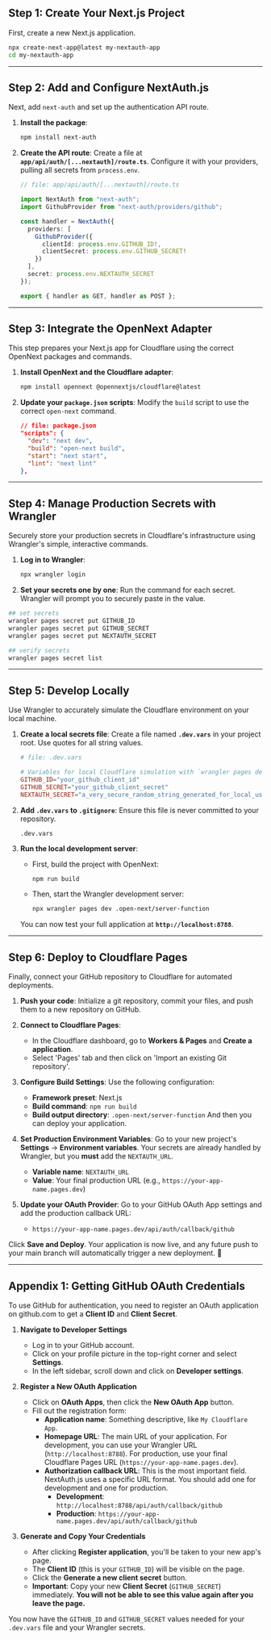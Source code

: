 ## Step 1: Create Your Next.js Project

First, create a new Next.js application.

```bash
npx create-next-app@latest my-nextauth-app
cd my-nextauth-app
```

---

## Step 2: Add and Configure NextAuth.js

Next, add `next-auth` and set up the authentication API route.

1.  **Install the package**:

    ```bash
    npm install next-auth
    ```

2.  **Create the API route**: Create a file at **`app/api/auth/[...nextauth]/route.ts`**. Configure it with your providers, pulling all secrets from `process.env`.

    ```typescript
    // file: app/api/auth/[...nextauth]/route.ts

    import NextAuth from "next-auth";
    import GithubProvider from "next-auth/providers/github";

    const handler = NextAuth({
      providers: [
        GithubProvider({
          clientId: process.env.GITHUB_ID!,
          clientSecret: process.env.GITHUB_SECRET!
        })
      ],
      secret: process.env.NEXTAUTH_SECRET
    });

    export { handler as GET, handler as POST };
    ```

---

## Step 3: Integrate the OpenNext Adapter

This step prepares your Next.js app for Cloudflare using the correct OpenNext packages and commands.

1.  **Install OpenNext and the Cloudflare adapter**:

    ```bash
    npm install opennext @opennextjs/cloudflare@latest
    ```

2.  **Update your `package.json` scripts**: Modify the `build` script to use the correct `open-next` command.

    ```json
    // file: package.json
    "scripts": {
      "dev": "next dev",
      "build": "open-next build",
      "start": "next start",
      "lint": "next lint"
    },
    ```

---

## Step 4: Manage Production Secrets with Wrangler

Securely store your production secrets in Cloudflare's infrastructure using Wrangler's simple, interactive commands.

1.  **Log in to Wrangler**:

    ```bash
    npx wrangler login
    ```

2.  **Set your secrets one by one**: Run the command for each secret. Wrangler will prompt you to securely paste in the value.

```bash
## set secrets
wrangler pages secret put GITHUB_ID
wrangler pages secret put GITHUB_SECRET
wrangler pages secret put NEXTAUTH_SECRET

## verify secrets
wrangler pages secret list
```

---

## Step 5: Develop Locally

Use Wrangler to accurately simulate the Cloudflare environment on your local machine.

1.  **Create a local secrets file**: Create a file named **`.dev.vars`** in your project root. Use quotes for all string values.

    ```toml
    # file: .dev.vars

    # Variables for local Cloudflare simulation with `wrangler pages dev`
    GITHUB_ID="your_github_client_id"
    GITHUB_SECRET="your_github_client_secret"
    NEXTAUTH_SECRET="a_very_secure_random_string_generated_for_local_use"
    ```

2.  **Add `.dev.vars` to `.gitignore`**: Ensure this file is never committed to your repository.

    ```.gitignore
    .dev.vars
    ```

3.  **Run the local development server**:

    - First, build the project with OpenNext:
      ```bash
      npm run build
      ```
    - Then, start the Wrangler development server:
      ```bash
      npx wrangler pages dev .open-next/server-function
      ```

    You can now test your full application at **`http://localhost:8788`**.

---

## Step 6: Deploy to Cloudflare Pages

Finally, connect your GitHub repository to Cloudflare for automated deployments.

1.  **Push your code**: Initialize a git repository, commit your files, and push them to a new repository on GitHub.

2.  **Connect to Cloudflare Pages**:

    - In the Cloudflare dashboard, go to **Workers & Pages** and **Create a application**.
    - Select 'Pages' tab and then click on 'Import an existing Git repository'.

3.  **Configure Build Settings**: Use the following configuration:
    - **Framework preset**: Next.js
    - **Build command**: `npm run build`
    - **Build output directory**: `.open-next/server-function`
    And then you can deploy your application.

4.  **Set Production Environment Variables**: Go to your new project's **Settings** -\> **Environment variables**. Your secrets are already handled by Wrangler, but you **must** add the `NEXTAUTH_URL`.

    - **Variable name**: `NEXTAUTH_URL`
    - **Value**: Your final production URL (e.g., `https://your-app-name.pages.dev`)

5.  **Update your OAuth Provider**: Go to your GitHub OAuth App settings and add the production callback URL:

    - `https://your-app-name.pages.dev/api/auth/callback/github`

Click **Save and Deploy**. Your application is now live, and any future push to your main branch will automatically trigger a new deployment. 🎉

---

## Appendix 1: Getting GitHub OAuth Credentials

To use GitHub for authentication, you need to register an OAuth application on github.com to get a **Client ID** and **Client Secret**.

1.  **Navigate to Developer Settings**

    - Log in to your GitHub account.
    - Click on your profile picture in the top-right corner and select **Settings**.
    - In the left sidebar, scroll down and click on **Developer settings**.

2.  **Register a New OAuth Application**

    - Click on **OAuth Apps**, then click the **New OAuth App** button.
    - Fill out the registration form:
      - **Application name**: Something descriptive, like `My Cloudflare App`.
      - **Homepage URL**: The main URL of your application. For development, you can use your Wrangler URL (`http://localhost:8788`). For production, use your final Cloudflare Pages URL (`https://your-app-name.pages.dev`).
      - **Authorization callback URL**: This is the most important field. NextAuth.js uses a specific URL format. You should add one for development and one for production.
        - **Development**: `http://localhost:8788/api/auth/callback/github`
        - **Production**: `https://your-app-name.pages.dev/api/auth/callback/github`

3.  **Generate and Copy Your Credentials**

    - After clicking **Register application**, you'll be taken to your new app's page.
    - The **Client ID** (this is your `GITHUB_ID`) will be visible on the page.
    - Click the **Generate a new client secret** button.
    - **Important**: Copy your new **Client Secret** (`GITHUB_SECRET`) immediately. **You will not be able to see this value again after you leave the page.**

You now have the `GITHUB_ID` and `GITHUB_SECRET` values needed for your `.dev.vars` file and your Wrangler secrets.
